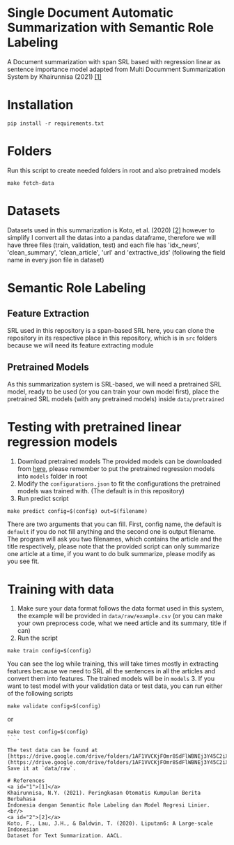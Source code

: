 # Single Document Automatic Summarization with Semantic Role Labeling
A Document summarization with span SRL based with regression linear as sentence importance model adapted from Multi Documment Summarization System by Khairunnisa (2021) [[1]](#1) 

# Installation
```
pip install -r requirements.txt
```

# Folders
Run this script to create needed folders in root and also pretrained models
```
make fetch-data
```

# Datasets
Datasets used in this summarization is Koto, et al. (2020) [[2]](#2) however to simplify I convert all the datas into a pandas dataframe, therefore we will have three files (train, validation, test) and each file has 'idx_news', 'clean_summary', 'clean_article', 'url' and 'extractive_ids' (following the field name in every json file in dataset)

# Semantic Role Labeling

## Feature Extraction
SRL used in this repository is a span-based SRL here, you can clone the repository in its respective place in this repository, which is in `src` folders because we will need its feature extracting module

## Pretrained Models
As this summarization system is SRL-based, we will need a pretrained SRL model, ready to be used (or you can train your own model first), place the pretrained SRL models (with any pretrained models) inside `data/pretrained`

# Testing with pretrained linear regression models
1. Download pretrained models
The provided models can be downloaded from [here](https://drive.google.com/drive/folders/1AF1VVCKjFOmr8SdFlWBNEj3Y45C2iXtL), please remember to put the pretrained regression models into `models` folder in root
2. Modify the `configurations.json` to fit the configurations the pretrained models was trained with. (The default is in this repository)
3. Run predict script
```
make predict config=$(config) out=$(filename)
```
There are two arguments that you can fill. First, config name, the default is `default` if you do not fill anything and the second one is output filename. The program will ask you two filenames, which contains the article and the title respectively, please note that the provided script can only summarize one article at a time, if you want to do bulk summarize, please modify as you see fit.

# Training with data
1. Make sure your data format follows the data format used in this system, the example will be provided in `data/raw/example.csv` (or you can make your own preprocess code, what we need article and its summary, title if can)
2. Run the script
```
make train config=$(config)
```
You can see the log while training, this will take times mostly in extracting features because we need to SRL all the sentences in all the articles and convert them into features. The trained models will be in `models`
3. If you want to test model with your validation data or test data, you can run either of the following scripts
```
make validate config=$(config)
```
or
```
make test config=$(config)
```.

The test data can be found at [https://drive.google.com/drive/folders/1AF1VVCKjFOmr8SdFlWBNEj3Y45C2iXtL](https://drive.google.com/drive/folders/1AF1VVCKjFOmr8SdFlWBNEj3Y45C2iXtL). Save it at `data/raw`.

# References
<a id="1">[1]</a> 
Khairunnisa, N.Y. (2021). Peringkasan Otomatis Kumpulan Berita Berbahasa 
Indonesia dengan Semantic Role Labeling dan Model Regresi Linier.
<br/>
<a id="2">[2]</a> 
Koto, F., Lau, J.H., & Baldwin, T. (2020). Liputan6: A Large-scale Indonesian 
Dataset for Text Summarization. AACL.
